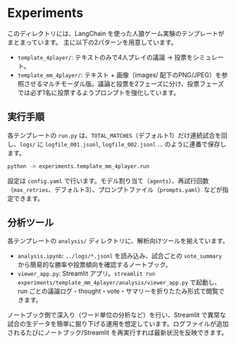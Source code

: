 # Experiments

このディレクトリには、LangChain を使った人狼ゲーム実験のテンプレートがまとまっています。
主に以下の2パターンを用意しています。

- `template_4player/`: テキストのみで4人プレイの議論 → 投票をシミュレート。
- `template_mm_4player/`: テキスト + 画像（images/ 配下のPNG/JPEG）を参照させるマルチモーダル版。議論と投票を2フェーズに分け、投票フェーズでは必ず1名に投票するようプロンプトを強化しています。

## 実行手順

各テンプレートの `run.py` は、`TOTAL_MATCHES`（デフォルト1）だけ連続試合を回し、`logs/` に `logfile_001.jsonl`, `logfile_002.jsonl` … のように連番で保存します。

```bash
python -m experiments.template_mm_4player.run
```

設定は `config.yaml` で行います。モデル割り当て（`agents`）、再試行回数（`max_retries`、デフォルト3）、プロンプトファイル（`prompts.yaml`）などが指定できます。

## 分析ツール

各テンプレートの `analysis/` ディレクトリに、解析向けツールを揃えています。

- `analysis.ipynb`: `../logs/*.jsonl` を読み込み、試合ごとの `vote_summary` から簡易的な勝率や投票傾向を確認するノートブック。
- `viewer_app.py`: Streamlit アプリ。`streamlit run experiments/template_mm_4player/analysis/viewer_app.py` で起動し、run ごとの議論ログ・thought・vote・サマリーを折りたたみ形式で閲覧できます。

ノートブック側で深入り（ワード単位の分析など）を行い、Streamlit で異常な試合の生データを簡単に掘り下げる運用を想定しています。ログファイルが追加されるたびにノートブック/Streamlit を再実行すれば最新状況を反映できます。
